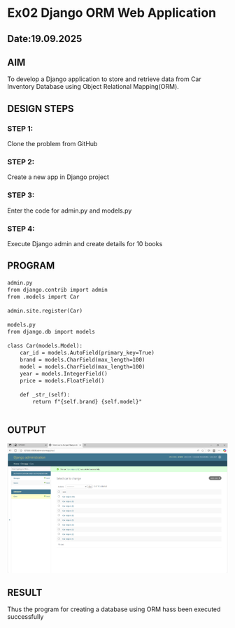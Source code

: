 # Ex02 Django ORM Web Application
## Date:19.09.2025 

## AIM
To develop a Django application to store and retrieve data from Car Inventory Database using Object Relational Mapping(ORM).



## DESIGN STEPS

### STEP 1:
Clone the problem from GitHub

### STEP 2:
Create a new app in Django project

### STEP 3:
Enter the code for admin.py and models.py

### STEP 4:
Execute Django admin and create details for 10 books

## PROGRAM
```
admin.py
from django.contrib import admin
from .models import Car

admin.site.register(Car)

models.py
from django.db import models

class Car(models.Model):
    car_id = models.AutoField(primary_key=True)
    brand = models.CharField(max_length=100)
    model = models.CharField(max_length=100)
    year = models.IntegerField()
    price = models.FloatField()

    def _str_(self):
        return f"{self.brand} {self.model}"


```
## OUTPUT
![alt text](<Screenshot 2025-09-19 085926.png>)




## RESULT
Thus the program for creating a database using ORM hass been executed successfully
